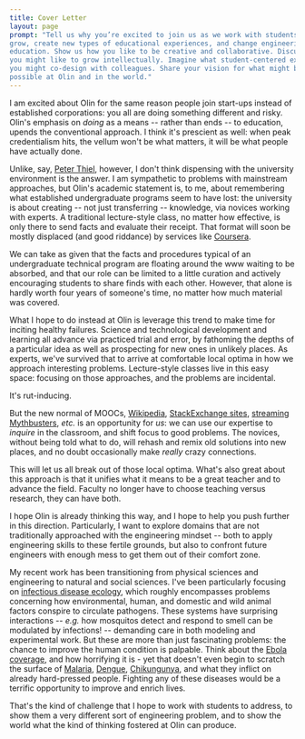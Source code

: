 ```yaml
---
title: Cover Letter
layout: page
prompt: "Tell us why you’re excited to join us as we work with students to help them
grow, create new types of educational experiences, and change engineering
education. Show us how you like to be creative and collaborative. Discuss how
you might like to grow intellectually. Imagine what student-centered experiences
you might co-design with colleagues. Share your vision for what might be
possible at Olin and in the world."
---
```


I am excited about Olin for the same reason people join start-ups
instead of established corporations: you all are doing something different and risky.
Olin's emphasis on *doing* as a means -- rather than ends -- to education, upends
the conventional approach.  I think it's prescient as well: when peak credentialism hits,
the vellum won't be what matters, it will be what people have actually done.

Unlike, say, [Peter Thiel](http://www.thielfellowship.org/), however, I don't think dispensing with the university
environment is the answer.  I am sympathetic to problems with mainstream
approaches, but Olin's academic statement is, to me, about remembering what
established undergraduate programs seem to have lost: the university is about
creating -- not just transferring -- knowledge, via novices working with experts.
A traditional lecture-style class, no matter how effective, is only there to
send facts and evaluate their receipt.  That format will soon be mostly
displaced (and good riddance) by services like [Coursera](https://www.coursera.org).

We can take as given that the facts and procedures typical of an undergraduate technical program are
floating around the www waiting to be absorbed, and that our role can be limited
to a little curation and actively encouraging students to share finds with each other.
However, that alone is hardly worth four years of someone's time, no matter
how much material was covered.

What I hope to do instead at Olin is leverage this trend to make time for
inciting healthy failures.  Science and technological development and learning
all advance via practiced trial and error, by fathoming the depths of a
particular idea as well as prospecting for new ones in unlikely places.  As
experts, we've survived that to arrive at comfortable local optima in how we
approach interesting problems.  Lecture-style classes live in this easy space:
focusing on those approaches, and the problems are incidental.

It's rut-inducing.

But the new normal of MOOCs, [Wikipedia](https://en.wikipedia.org/wiki/Main_Page), [StackExchange sites](http://stackexchange.com/sites), [streaming Mythbusters](http://www.discovery.com/tv-shows/mythbusters/), *etc.* is an opportunity for *us*: we can use our expertise to
*inquire* in the classroom, and shift focus to good problems.  The novices,
without being told what to do, will rehash and remix old solutions into new
places, and no doubt occasionally make *really* crazy connections.

This will let us all break out of those local optima.  What's also great about this approach
is that it unifies what it means to be a great teacher and to advance the
field.  Faculty no longer have to choose teaching versus research, they can have both.

I hope Olin is already thinking this way, and I hope to help you push further in
this direction.  Particularly, I want to explore domains that are not traditionally
approached with the engineering mindset -- both to apply engineering skills to these
fertile grounds, but also to confront future engineers with enough mess to get them out of
their comfort zone.

My recent work has been transitioning from physical sciences and engineering to
natural and social sciences.  I've been particularly focusing on [infectious disease ecology](http://www.nsf.gov/news/special_reports/ecoinf/inf.jsp), which roughly encompasses problems concerning how
environmental, human, and domestic and wild animal factors conspire to circulate
pathogens.  These systems have surprising interactions -- *e.g.* how mosquitos
detect and respond to smell can be modulated by infections! -- demanding care in
both modeling and experimental work.  But these are more than just fascinating
problems: the chance to improve the human condition is palpable.  Think about
the [Ebola coverage](https://www.google.com/search?q=ebola&oq=ebola#safe=off&q=ebola+news), and how horrifying it is - yet that doesn't even begin to
scratch the surface of [Malaria](http://www.who.int/gho/malaria/epidemic/deaths/en/), [Dengue](http://www.who.int/mediacentre/factsheets/fs117/en/), [Chikungunya](http://www.who.int/mediacentre/factsheets/fs327/en/), and what they inflict on
already hard-pressed people.  Fighting any of these diseases would be a terrific opportunity
to improve and enrich lives.

That's the kind of challenge that I hope to work with students to address, to show them
a very different sort of engineering problem, and to show the world what the kind
of thinking fostered at Olin can produce.

